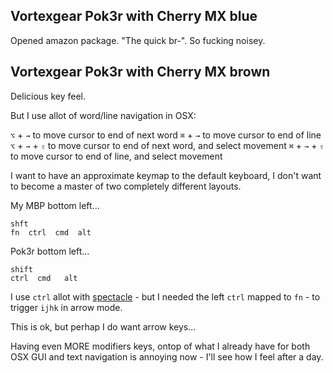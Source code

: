 ## Vortexgear Pok3r with Cherry MX blue

Opened amazon package. "The quick br-". So fucking noisey.

## Vortexgear Pok3r with Cherry MX brown

Delicious key feel.

But I use allot of word/line navigation in OSX:

`⌥` + `→` to move cursor to end of next word
`⌘` + `→` to move cursor to end of line
`⌥` + `→` + `⇧` to move cursor to end of next word, and select movement
`⌘` + `→`  + `⇧`  to move cursor to end of line, and select movement

I want to have an approximate keymap to the default keyboard, I don't want to become a master of two completely different layouts.

My MBP bottom left...

```
shft 
fn  ctrl  cmd  alt 
```

Pok3r bottom left...
```
shift 
ctrl  cmd   alt 
```

I use `ctrl` allot with [spectacle](https://www.spectacleapp.com/) - but I needed the left `ctrl` mapped to `fn` - to trigger `ijhk` in arrow mode.

This is ok, but perhap I do want arrow keys...

Having even MORE modifiers keys, ontop of what I already have for both OSX GUI and text navigation is annoying now - I'll see how I feel after a day.


